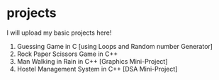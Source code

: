 # projects
I will upload my basic projects here!
1. Guessing Game in C [using Loops and Random number Generator]
2. Rock Paper Scissors Game in C++
3. Man Walking in Rain in C++ [Graphics Mini-Project]
4. Hostel Management System in C++ [DSA Mini-Project]
